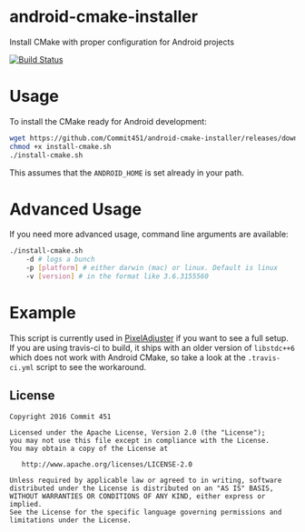 # android-cmake-installer

Install CMake with proper configuration for Android projects

[![Build Status](https://travis-ci.org/Commit451/android-cmake-installer.svg?branch=master)](https://travis-ci.org/Commit451/android-cmake-installer)

# Usage
To install the CMake ready for Android development:
```bash
wget https://github.com/Commit451/android-cmake-installer/releases/download/1.1.0/install-cmake.sh
chmod +x install-cmake.sh
./install-cmake.sh
```
This assumes that the `ANDROID_HOME` is set already in your path.

# Advanced Usage
If you need more advanced usage, command line arguments are available:
```bash
./install-cmake.sh
    -d # logs a bunch
    -p [platform] # either darwin (mac) or linux. Default is linux
    -v [version] # in the format like 3.6.3155560
```
# Example
This script is currently used in [PixelAdjuster](https://github.com/Commit451/PixelAdjuster) if you want to see a full setup. If you are using travis-ci to build, it ships with an older version of `libstdc++6` which does not work with Android CMake, so take a look at the `.travis-ci.yml` script to see the workaround.

License
--------

    Copyright 2016 Commit 451

    Licensed under the Apache License, Version 2.0 (the "License");
    you may not use this file except in compliance with the License.
    You may obtain a copy of the License at

       http://www.apache.org/licenses/LICENSE-2.0

    Unless required by applicable law or agreed to in writing, software
    distributed under the License is distributed on an "AS IS" BASIS,
    WITHOUT WARRANTIES OR CONDITIONS OF ANY KIND, either express or implied.
    See the License for the specific language governing permissions and
    limitations under the License.
